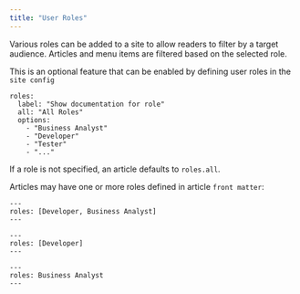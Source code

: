 ```yaml
---
title: "User Roles"
---
```


Various roles can be added to a site to allow readers to filter by a target audience. 
Articles and menu items are filtered based on the selected role. 

This is an optional feature that can be enabled by defining user roles in the `site config`

```
roles:
  label: "Show documentation for role"
  all: "All Roles"
  options:
    - "Business Analyst"
    - "Developer"
    - "Tester"
    - "..."
```


If a role is not specified, an article defaults to `roles.all`.

Articles may have one or more roles defined in article `front matter`:

```
---
roles: [Developer, Business Analyst]
---
```

```
---
roles: [Developer]
---
```

```
---
roles: Business Analyst
---
```